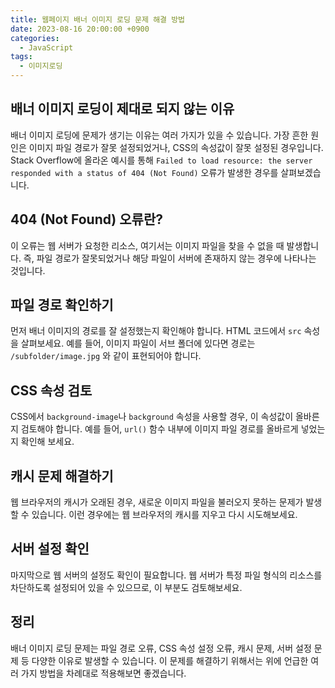 ```yaml
---
title: 웹페이지 배너 이미지 로딩 문제 해결 방법
date: 2023-08-16 20:00:00 +0900
categories:
  - JavaScript
tags:
  - 이미지로딩
---
```


## 배너 이미지 로딩이 제대로 되지 않는 이유

배너 이미지 로딩에 문제가 생기는 이유는 여러 가지가 있을 수 있습니다. 가장 흔한 원인은 이미지 파일 경로가 잘못 설정되었거나, CSS의 속성값이 잘못 설정된 경우입니다. Stack Overflow에 올라온 예시를 통해 `Failed to load resource: the server responded with a status of 404 (Not Found)` 오류가 발생한 경우를 살펴보겠습니다.

## 404 (Not Found) 오류란?

이 오류는 웹 서버가 요청한 리소스, 여기서는 이미지 파일을 찾을 수 없을 때 발생합니다. 즉, 파일 경로가 잘못되었거나 해당 파일이 서버에 존재하지 않는 경우에 나타나는 것입니다.

## 파일 경로 확인하기

먼저 배너 이미지의 경로를 잘 설정했는지 확인해야 합니다. HTML 코드에서 `src` 속성을 살펴보세요. 예를 들어, 이미지 파일이 서브 폴더에 있다면 경로는 `/subfolder/image.jpg` 와 같이 표현되어야 합니다. 

## CSS 속성 검토

CSS에서 `background-image`나 `background` 속성을 사용할 경우, 이 속성값이 올바른지 검토해야 합니다. 예를 들어, `url()` 함수 내부에 이미지 파일 경로를 올바르게 넣었는지 확인해 보세요.

## 캐시 문제 해결하기

웹 브라우저의 캐시가 오래된 경우, 새로운 이미지 파일을 불러오지 못하는 문제가 발생할 수 있습니다. 이런 경우에는 웹 브라우저의 캐시를 지우고 다시 시도해보세요.

## 서버 설정 확인

마지막으로 웹 서버의 설정도 확인이 필요합니다. 웹 서버가 특정 파일 형식의 리소스를 차단하도록 설정되어 있을 수 있으므로, 이 부분도 검토해보세요.

## 정리

배너 이미지 로딩 문제는 파일 경로 오류, CSS 속성 설정 오류, 캐시 문제, 서버 설정 문제 등 다양한 이유로 발생할 수 있습니다. 이 문제를 해결하기 위해서는 위에 언급한 여러 가지 방법을 차례대로 적용해보면 좋겠습니다.